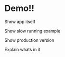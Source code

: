 # Demo!!

<div class="notes">

Show app itself

Show slow running example

Show production version

Explain whats in it

</div>

